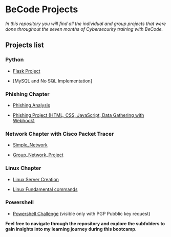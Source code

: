 # BeCode Projects

*In this repository you will find all the individual and group projects that were done throughout the seven months of Cybersecurity training with BeCode.* 

## Projects list

### Python

   - [Flask Project](https://github.com/Crucius96/Becode-Projects/tree/master/Flask_project)

   - [MySQL and No SQL Implementation]

### Phishing Chapter

   - [Phishing Analysis](https://github.com/Crucius96/Becode-Projects/tree/master/Phishing%20Chapter/Phishing%20Analysis)

   - [Phishing Project (HTML, CSS, JavaScript, Data Gathering with Webhook)](https://github.com/Crucius96/Becode-Projects/tree/master/Phishing%20Chapter/Phishing%20Exercise)

### Network Chapter with Cisco Packet Tracer

   - [Simple_Network](https://github.com/Crucius96/Becode-Projects/tree/master/Network%20Chapter/Simple_Network)

   - [Group_Network_Project](https://github.com/Crucius96/Becode-Projects/tree/master/Network%20Chapter/Group_Network_Project)

### Linux Chapter

   - [Linux Server Creation](https://github.com/Crucius96/Becode-Projects/tree/master/Linux%20Chapter/Linux%20Server)

   - [Linux Fundamental commands](https://github.com/Crucius96/Becode-Projects/blob/master/Linux%20Chapter/Linux%20Commands/Theory_&_Questionnaire.md)

### Powershell
   
   - [Powershell Challenge](Powershell_Challenge) (visible only with PGP Pubblic key request)


**Feel free to navigate through the repository and explore the subfolders to gain insights into my learning journey during this bootcamp.**
